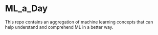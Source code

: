 # ML_a_Day
This repo contains an aggregation of machine learning concepts that can help understand and comprehend ML in a better way. 
